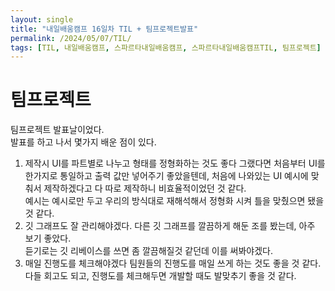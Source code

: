 ```yaml
---
layout: single
title: "내일배움캠프 16일차 TIL + 팀프로젝트발표"
permalink: /2024/05/07/TIL/
tags: [TIL, 내일배움캠프, 스파르타내일배움캠프, 스파르타내일배움캠프TIL, 팀프로젝트]
---
```

# 팀프로젝트
팀프로젝트 발표날이었다.<br>
발표를 하고 나서 몇가지 배운 점이 있다.<br>
1. 제작시 UI를 파트별로 나누고 형태를 정형화하는 것도 좋다
   그랬다면 처음부터 UI를 한가지로 통일하고 출력 값만 넣어주기 좋았을텐데, 처음에 나와있는 UI 예시에 맞춰서 제작하겠다고 다 따로 제작하니 비효율적이었던 것 같다.<br>
   예시는 예시로만 두고 우리의 방식대로 재해석해서 정형화 시켜 틀을 맞췄으면 됐을 것 같다.
2. 깃 그래프도 잘 관리해야겠다.
  다른 깃 그래프를 깔끔하게 해둔 조를 봤는데, 아주 보기 좋았다.<br>
  듣기로는 깃 리베이스를 쓰면 좀 깔끔해질것 같던데 이를 써봐야겠다.<br>
3. 매일 진행도를 체크해야겠다
  팀원들의 진행도를 매일 쓰게 하는 것도 좋을 것 같다.<br>
  다들 회고도 되고, 진행도를 체크해두면 개발할 때도 발맞추기 좋을 것 같다.<br>
